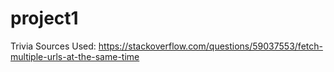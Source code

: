 # project1
Trivia
Sources Used: 
https://stackoverflow.com/questions/59037553/fetch-multiple-urls-at-the-same-time